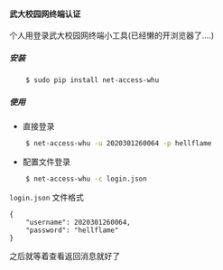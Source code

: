 #### 武大校园网终端认证

个人用登录武大校园网终端小工具(已经懒的开浏览器了....)

##### 安装

```bash
	$ sudo pip install net-access-whu
```

##### 使用

* 直接登录

```bash
	$ net-access-whu -u 2020301260064 -p hellflame
```

* 配置文件登录

```bash
	$ net-access-whu -c login.json
```

`login.json` 文件格式
```
{
	"username": 2020301260064,
	"password": "hellflame"
}
```

之后就等着查看返回消息就好了

